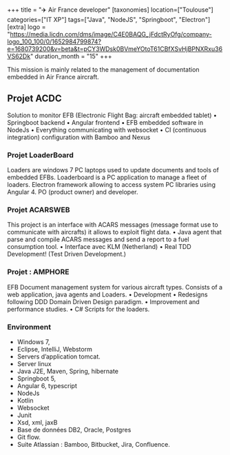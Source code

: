 +++
title = "✈️ Air France developer"
[taxonomies]
location=["Toulouse"]
categories=["IT XP"]
tags=["Java", "NodeJS", "Springboot", "Electron"]
[extra]
logo = "https://media.licdn.com/dms/image/C4E0BAQG_jFdctRyOfg/company-logo_100_100/0/1652984799874?e=1680739200&v=beta&t=pCY3WDsk0BVmeYOtoT61CBfXSvHjBPNXRxu36VS62Dk"
duration_month = "15"
+++

This mission is mainly related to the management of documentation embedded in Air France aircraft.
<!-- more -->

## Projet ACDC

Solution to monitor EFB (Electronic Flight Bag: aircraft embedded tablet)
• Springboot backend
• Angular frontend
• EFB embedded software in NodeJs
• Everything communicating with websocket
• CI (continuous integration) configuration with Bamboo and Nexus

### Projet LoaderBoard

Loaders are windows 7 PC laptops used to update documents and tools of embedded EFBs. Loaderboard is a PC application to manage a fleet of loaders.
Electron framework allowing to access system PC libraries using Angular 4. PO (product owner) and developer.

### Projet ACARSWEB

This project is an interface with ACARS messages (message format use to communicate with aircrafts) it allows to exploit flight data.
• Java agent that parse and compile ACARS messages and send a report to a fuel consumption tool.
• Interface avec KLM (Netherland)
• Real TDD Development! (Test Driven Development.)

### Projet : AMPHORE

EFB Document management system for various aircraft types. Consists of a web application, java agents and Loaders.
• Development
• Redesigns following DDD Domain Driven Design paradigm.
• Improvement and performance studies.
• C# Scripts for the loaders.

### Environment

- Windows 7,
- Eclipse, IntelliJ, Webstorm
- Servers d’application tomcat.
- Server linux
- Java J2E, Maven, Spring, hibernate
- Springboot 5,
- Angular 6, typescript
- NodeJs
- Kotlin
- Websocket
- Junit
- Xsd, xml, jaxB
- Base de données DB2, Oracle, Postgres
- Git flow.
- Suite Atlassian : Bamboo, Bitbucket, Jira, Confluence.
